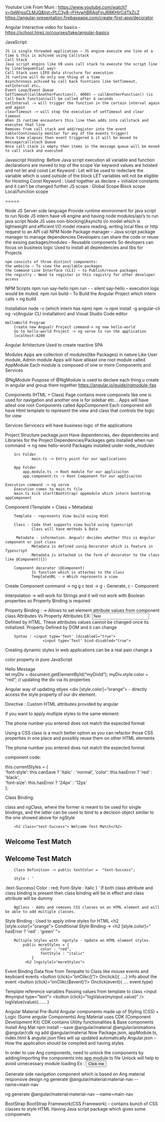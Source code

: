Youtube Link From Muni  : https://www.youtube.com/watch?v=0eWrpsCLMJQ&list=PLC3y8-rFHvwhBRAgFinJR8KHIrCdTkZcZ
https://angular-presentation.firebaseapp.com/create-first-app/decorator
 
Angular Interactive video for basics - https://school.hirez.io/courses/take/angular-basics
 
JavaScript
 
    JS is single threaded application – JS engine execute one line at a time & this is achived using Callstack
    Call Stack
    Java script engins like V8 uses call stack to execute the script line by line(Sequential way)
    Call Stack uses LIFO data structure for execution
    JS runtine will do only one thing at a time
    Asynchronous achived by call back fucntions like SetTimeout, setInterval etc…
    Event Loop/Event Queue
    SetTimeout(callAnotherFunction(), 4000) – callAnotherFunction() (is Call back function)will be called after 4 seconds
    setInterval -> will trigger the function in the certain interval again and again
    clearTimeout -> will stop the execution of setTimeout and clear timeout
    When JS runtime encounters this line then adds into callstack and executes that line
    Removes from call stack and add/register into the event table(Continously monitor for any of the events trigger)
    Once time elapses then event triggered & it will be moved to message/callstack Queue
    Once call stack is empty then items in the message queue will be moved to call stack and executed
 
Javascript Hoisting:
    Before Java script execution all variable and function declarations are moved to top of the scope
    Var keyword values are hoisted and not let and const
    Let Keyword :
    Let will be used to redeclare the variable which is used outside of the block
    LET variables will not be eligible for Hoisting
    Const Keyword : Used together as  declare + initialize constants and it can’t be changed further
    JS scope :
    Global Scope
    Block scope
    Local/function scope
 
 
 =====

Node JS
    Server side language
    Provide runtime environment for java script to run
    Node JS intern have v8 engine and having node modules/api’s to run java script
    Node JS uses non-blocking(Asynch) i/o model which is lightweight and efficient
    I/O model means reading, writing local files or http request to an API call
    NPM
    Node Package manager – Java script package manager to manage dependencies
    Developers can share the code or reuse the exising packages/modules - Reusable components
    So devlopers can focus on business logic
    Used to install all dependencies and libs for Projects
    
    npm consists of three distinct components:
    the website – To view the available packages
    the Command Line Interface (CLI) – to Publish/reuse packages
    the registry – Need to register in this registry for other developer access
 
NPM Scripts
    npm run say-hello
    npm run - - silent say-hello – execution logs would be muted.
    npm run build – To Build the Angular Project which intern calls > ng build
 
 
Installation
    node -v (which intern has npm)
    npm -v
    npm install -g angular-cli
    ng -v(Angular CLI installation) and Visual Studio Code editor
 
    HelloWorld Program
        Create new Angualr Project command-> ng new hello-world
        Go to hello-world Project -> ng serve to run the application
        localhost:4200
       
Angular Arhitecture
    Used to create reactive SPA
        
Modules
    Apps are collection of modules(like Packages) in nature
    Like User module, Admin module
    Apps will have atleast one root module called AppModule
    Each module is composed of one or more Components and Services
       
@NgModule
    Puspose of @NgModule is used to declare each thing u create in angular and group them together
    https://angular.io/guide/ngmodule-faq
 
 
Components (HTML + Class)
    Page contains more componets like one is used for navigation and another one is for sidebar etc...
    Apps will have atlest one root Components called AppComponent
    Each component will have Html template to represent the view and class that controls the logic for view
       
Services
    Servicecs will have business logic of the applications
               
Project Structure
    package.json
    Have dependencies, dev dependencies and Libraries for the Project
    Dependencies/Packages gets installed when run command -> ng new hello-world
    Packages installed under node_modules
               
        Src Folder
                main.ts -> Entry point for our applications
       
        App Folder
            app.module.ts -> Root module for our applicaiton
            app.component.ts -> Root Component for our applicaiton
 
    Execution command -> ng serve
        Execution comes to main.ts file
        main.ts kick start(Bootstrap) appmodule which intern bootstrap appComponent
               
Component (Template + Class + Metadata)
       
        Template - represents View build using Html
        
        Class - Code that supports view build using typescript
                Class will have methods & Data
        
         Metadata - information. Angualr decides whether this is Angular component or just class
                Metadata is defined usnig Decorator which is feature in Typescript
                Metadata is attached in the form of decorator to the class like @Component({})
       
        Component decorator (@Component)
                Is function which is attaches to the class
                TemplateURL - > Which represents a view
               
Create Component command -> ng g c test -> g - Generate, c - Component
 
Interpolation -> will work for Strings and it will not work with Boolean properties so Property Binding is required
 
Property Binding : -> Allows to set element attribute values from component class 
            Attributes Vs Property
            Attributes EX: <input type="text" value="Test">
                    Defined by HTML. These attributes values cannot be changed once its initialized. 
             Property
                    Defined by DOM and it can change
            
        Syntax : <input type='Text' [disabled]="true">
                     <input type='Text' bind-disabled="true">
 
Creating dynamic styles in web applications can be a real pain
change a <div> color property in pure JavaScript
<div id = “myDivId”> Hello Message </div>
let myDiv = document.getElementById(“myDivId”);
myDiv.style.color = “red”; // updating the div via its properties
 
Angular way of updating stlyes
        <div [style.color]=”orange”> -  directly access the style property of our div element.
 
Directive : Custom HTML attributes provided by angular
 
if you want to apply multiple styles to the same element:
 
<div [style.color]="hasError ? 'red' : 'black' " [style.font]="font"       [style.background-color]="hasError ? 'tomato' : 'white' ">
   The phone number you entered does not match the expected format
</div>
 
Using a CSS class is a much better option as you can refactor those CSS properties in one place and possibly reuse them on other HTML elements
 
<div [ngStyle]="currentStyles">
   The phone number you entered does not match the expected format 
</div>
 
component code:
 
this.currentStyles = {    
       'font-style':  this.canSave  ? 'italic' : 'normal', 
       'color':       this.hasError ? 'red'   : 'black',    
       'font-size':   this.hasError ? '24px'   : '12px'  
};
 
Class Binding:  
 
class and ngClass, where the former is meant to be used for single bindings, and the latter can be used to bind to a decision object similar to the one showed above for ngStyle
 
        <h2 class="text-Success"> Welcome Test Match</h2>
       
<h2 [class]=" textColor"> Welcome Test Match</h2>
 
<h2 [class. text-Success]=" true"> Welcome Test Match</h2>
 
        Class Definition -> public textColor =  "text-Success";
       
        Style : ‘
.text-Success{
        Color : red;
        Font-Style : italic
}
’
If both class attribute and class binding is present then class binding will be in effect and class attribute will be dummy
       
        NgClass - Adds and removes CSS classes on an HTML element and will be able to add multiple classes.
 
Style Binding : Used to apply inline styles for HTML
       <h2 [style.color]="orange">
        Conditional Style Binding ->    <h2 [style.color]=" hasError ? 'red' : 'green' ">
   
        Multiple Styles with  ngstyle - Update an HTML element styles.
            public moreStyles = {
                    color : "red",
                    fontStyle : "italic"    
                }
             <h2 [ngstyle]="moreStyles">
 
Event Binding
Data flow from Tempalte to Class like mouse events and keyboard events
<button (click)=”onClikc()”/>
Onclick(){ ….}
info about the event <button (click)=”onClikc($event)”/>
Onclick(event){ …. event.type}
 
Template reference variables
Passing values from template to class
<input #myinput type=”text”> <button (click)=”logValue(myinput.value)” />
logValue(value){…… }
 
 
Angular Material
Pre-Build Angular components made up of Styling (CSS) + Logic (Some angular Components)
Ang Material uses CDK (Component Development Kit)
CDK contains Utility functionalities & Base components
Install Ang Mat
npm install --save @angular/material @angular/animations @angular/cdk
ng add @angular/material
Now Package.json, appModule.ts, index.html & angular.json files will up updated automatically
Angular.json – How the application should be compiled and having styles
 
In order to use Ang components, need to unlock the components by adding/importing the components into app.module.ts file
Unlock will help to avoid unnecessary module loading
Ex : <button mat-button color=”primary”>Click me</button>
 
Generate side navigation component which is based on Ang material responsive design
ng generate @angular/material:material-nav --name=main-nav
 
ng generate @angular/material:material-nav --name=main-nav
 
 
BootStrap
BootStrap Framework(CSS Framework) – contains bunch of CSS classes to style HTML
Having Java script package which gives some compoenets
